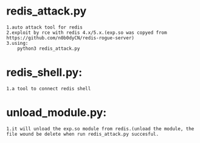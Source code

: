 # redis_attack.py
    1.auto attack tool for redis
    2.exploit by rce with redis 4.x/5.x.(exp.so was copyed from https://github.com/n0b0dyCN/redis-rogue-server)
    3.using:
        python3 redis_attack.py

# redis_shell.py:
    1.a tool to connect redis shell

# unload_module.py:
    1.it will unload the exp.so module from redis.(unload the module, the file wound be delete when run redis_attack.py succesful.
